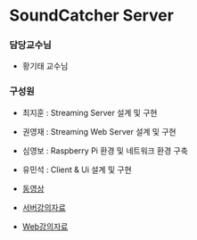 ﻿# SoundCatcher Server  
### 담당교수님
- 황기태 교수님 <br/>

### 구성원
- 최지훈 : Streaming Server 설계 및 구현
- 권영재 : Streaming Web Server 설계 및 구현
- 심영보 : Raspberry Pi 환경 및 네트워크 환경 구축
- 유민석 : Client & Ui 설계 및 구현

- [동영상](https://youtu.be/h2jTrTSD1wQ)
- [서버강의자료](https://www.dropbox.com/s/gfxso856o6rb06z/Server.pptx?dl=0)
- [Web강의자료](https://www.dropbox.com/s/f8z2r5c83ldkpr8/Sound%20Catcher.pptx?dl=0)
